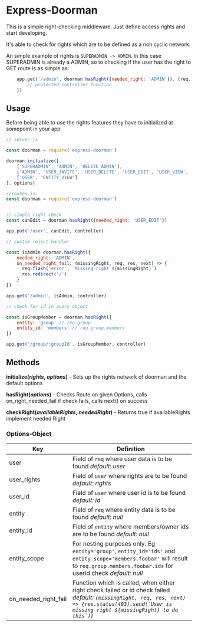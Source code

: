 # Express-Doorman

This is a simple right-checking middleware.
Just define access rights and start developing.

It's able to check for rights which are to be defined as a non cyclic
network.

An simple example of rights is `SUPERADMIN -> ADMIN`.
In this case SUPERADMIN is already a ADMIN, so to checking if the user
has the right to GET route is as simple as:
```javascript
    app.get('/admin', doorman.hasRight({needed_right: 'ADMIN'}), (req, res) => {
        // protected controller function
    })
```


## Usage

Before being able to use the rights features they have to initialized at
somepoint in your app

```javascript
// server.js

const doorman = require('express-doorman')

doorman.initialize([
    ['SUPERADMIN', 'ADMIN', 'DELETE_ADMIN'],
    ['ADMIN', 'USER_INVITE', 'USER_DELETE', 'USER_EDIT', 'USER_VIEW', 'USER'],
    ['USER', 'ENTITY_VIEW']
], options)

//routes.js
const doorman = require('express-doorman')


// simple right check
const canEdit = doorman.hasRight({needed_right: 'USER_EDIT'})

app.put('/user', canEdit, controller)

// custom reject handler

const isAdmin doorman.hasRight({
    needed_right: 'ADMIN',
    on_needed_right_fail: (missingRight, req, res, next) => {
      req.flash('error', `Missing right ${missingRight}`)
      res.redirect('/')
    }
})

app.get('/admin', isAdmin, controller)

// check for id in query object

const isGroupMember = doorman.hasRight({
    entity: 'group' // req.group
    entity_id: 'members' // req.group.members
})

app.get('/group/:groupId', isGroupMember, controller)
```

## Methods

**initialize(_rights_, _options_)** - Sets up the rights network of doorman
and the default options

**hasRight(_options_)** - Checks Route on given Options, calls on_right_needed_fail if check fails, calls next() on success

**checkRight(_availableRights_, _neededRight_)** - Returns true if availableRights implement needed Right

### Options-Object

| Key | Definition |
|------|-----------|
|user| Field of `req` where user data is to be found _default: user_|
|user_rights | Field of `user` where rights are to be found _default: rights_|
|user_id | Field of `user` where user id is to be found _default: id_|
|entity | Field of `req` where entity data is to be found _default: null_|
|entity_id | Field of `entity` where members/owner ids are to be found _default: null_|
|entity_scope | For nesting purposes only. Eg `entity='group'`, `entity_id='ids'` and `entity_scope='members.foobar'` will result to `req.group.members.foobar.ids` for userId check _default: null_|
|on_needed_right_fail| Function which is called, when either right check failed or id check failed _default: ``(missingRight, req, res, next) => {res.status(403).send(`User is missing right ${missingRight} to do this`)}``_|




